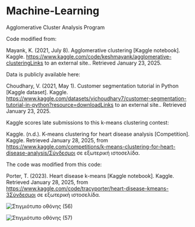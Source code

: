 # Machine-Learning
Agglomerative Cluster Analysis Program

Code modified from:

Mayank, K. (2021, July 8). Agglomerative clustering [Kaggle notebook]. Kaggle. https://www.kaggle.com/code/keshmayank/agglomerative-clusteringLinks to an external site.. Retrieved January 23, 2025.

Data is publicly available here:

Choudhary, V. (2021, May 1). Customer segmentation tutorial in Python [Kaggle dataset]. Kaggle. https://www.kaggle.com/datasets/vjchoudhary7/customer-segmentation-tutorial-in-python?resource=downloadLinks to an external site.. Retrieved January 23, 2025.



Kaggle scores late submissions to this k-means clustering contest:

Kaggle. (n.d.). K-means clustering for heart disease analysis [Competition]. Kaggle. Retrieved January 28, 2025, from https://www.kaggle.com/competitions/k-means-clustering-for-heart-disease-analysis/Σύνδεσμοι σε εξωτερική ιστοσελίδα.

The code was modified from this code:

Porter, T. (2023). Heart disease k-means [Kaggle notebook]. Kaggle. Retrieved January 28, 2025, from https://www.kaggle.com/code/tracyporter/heart-disease-kmeans-3Σύνδεσμοι σε εξωτερική ιστοσελίδα.


![Στιγμιότυπο οθόνης (56)](https://github.com/user-attachments/assets/0080ac48-643d-40fd-8a53-868d493b9111)

![Στιγμιότυπο οθόνης (57)](https://github.com/user-attachments/assets/fc28bbbb-c551-4180-ae6a-484f9abcc73e)
